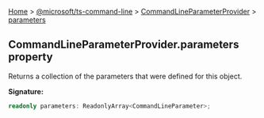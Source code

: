 [Home](./index) &gt; [@microsoft/ts-command-line](./ts-command-line.md) &gt; [CommandLineParameterProvider](./ts-command-line.commandlineparameterprovider.md) &gt; [parameters](./ts-command-line.commandlineparameterprovider.parameters.md)

## CommandLineParameterProvider.parameters property

Returns a collection of the parameters that were defined for this object.

<b>Signature:</b>

```typescript
readonly parameters: ReadonlyArray<CommandLineParameter>;
```
